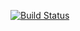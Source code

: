 [![Build Status](https://travis-ci.com/Phil-Ba/Acme.svg?branch=master)](https://travis-ci.com/Phil-Ba/Acme)